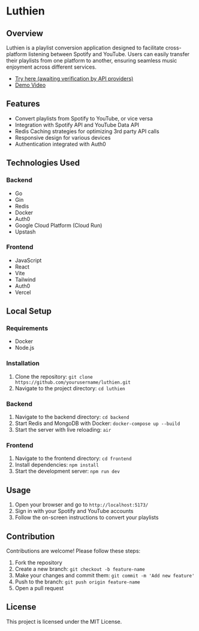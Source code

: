 # Luthien

## Overview
Luthien is a playlist conversion application designed to facilitate cross-platform listening between Spotify and YouTube. Users can easily transfer their playlists from one platform to another, ensuring seamless music enjoyment across different services.
<ul>
  <li>
    <a href="" target="_blank">
      Try here (awaiting verification by API providers)
    </a>
  </li>
  <li>
    <a href="https://youtu.be/FOItY3HnoPs" target="_blank">
      Demo Video
    </a>
  </li>
</ul>

## Features
- Convert playlists from Spotify to YouTube, or vice versa
- Integration with Spotify API and YouTube Data API
- Redis Caching strategies for optimizing 3rd party API calls
- Responsive design for various devices
- Authentication integrated with Auth0

## Technologies Used
### Backend
- Go
- Gin
- Redis
- Docker
- Auth0
- Google Cloud Platform (Cloud Run)
- Upstash
### Frontend
- JavaScript
- React
- Vite
- Tailwind
- Auth0
- Vercel

## Local Setup
### Requirements
- Docker
- Node.js

### Installation
1. Clone the repository: `git clone https://github.com/yourusername/luthien.git`
2. Navigate to the project directory: `cd luthien`

### Backend
1. Navigate to the backend directory: `cd backend`
2. Start Redis and MongoDB with Docker: `docker-compose up --build`
3. Start the server with live reloading: `air`

### Frontend
1. Navigate to the frontend directory: `cd frontend`
2. Install dependencies: `npm install`
3. Start the development server: `npm run dev`

## Usage
1. Open your browser and go to `http://localhost:5173/`
2. Sign in with your Spotify and YouTube accounts
3. Follow the on-screen instructions to convert your playlists

## Contribution
Contributions are welcome! Please follow these steps:
1. Fork the repository
2. Create a new branch: `git checkout -b feature-name`
3. Make your changes and commit them: `git commit -m 'Add new feature'`
4. Push to the branch: `git push origin feature-name`
5. Open a pull request

## License
This project is licensed under the MIT License.


